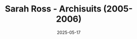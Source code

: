 ---
title: "Sarah Ross - Archisuits (2005-2006)"
date: 2025-05-17
link: "https://insecurespaces.net/archisuits-2005-2006/"
comments: ""
---